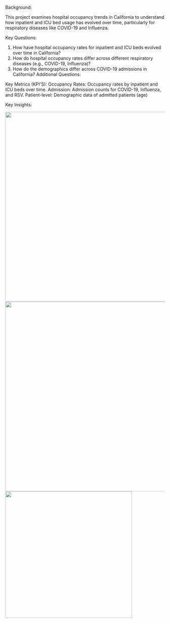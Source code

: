 Background: 

This project examines hospital occupancy trends in California to understand how inpatient and ICU bed usage has evolved over time, particularly for respiratory diseases like COVID-19 and Influenza.

Key Questions:

1. How have hospital occupancy rates for inpatient and ICU beds evolved over time in California?
2. How do hospital occupancy rates differ across different respiratory diseases (e.g., COVID-19, Influenza)?
3. How do the demographics differ across COVID-19 admissions in California?
Additional Questions:

Key Metrics (KPI'S):
Occupancy Rates: Occupancy rates by inpatient and ICU beds over time.
Admission: Admission counts for COVID-19, Influenza, and RSV.
Patient-level: Demographic data of admitted patients (age)

Key Insights:


<img src="https://github.com/user-attachments/assets/107ff94e-31fc-4442-b839-d0e42cab70e7" width="600" />
<img src="https://github.com/user-attachments/assets/85f094a3-7dca-4d93-87db-bff272bfe4c2" width="600" />
<img src="https://github.com/user-attachments/assets/2a1c73d1-eacf-45a0-8fee-2cc61a40c9c6" width="400" />

